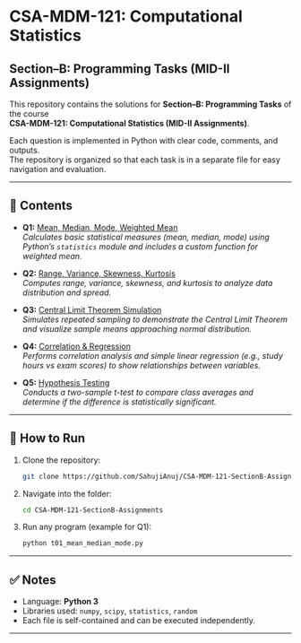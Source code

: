 # CSA-MDM-121: Computational Statistics  
## Section–B: Programming Tasks (MID-II Assignments)

This repository contains the solutions for **Section–B: Programming Tasks** of the course  
**CSA-MDM-121: Computational Statistics (MID-II Assignments)**.  

Each question is implemented in Python with clear code, comments, and outputs.  
The repository is organized so that each task is in a separate file for easy navigation and evaluation.

--- 

## 📂 Contents
- **Q1:** [Mean, Median, Mode, Weighted Mean](Q1_mean_median_mode.py)  
  *Calculates basic statistical measures (mean, median, mode) using Python’s `statistics` module and includes a custom function for weighted mean.*  

- **Q2:** [Range, Variance, Skewness, Kurtosis](Q2_variance_skewkurt.py)  
  *Computes range, variance, skewness, and kurtosis to analyze data distribution and spread.*  

- **Q3:** [Central Limit Theorem Simulation](Q3_clt_simulation.py)  
  *Simulates repeated sampling to demonstrate the Central Limit Theorem and visualize sample means approaching normal distribution.*  

- **Q4:** [Correlation & Regression](Q4_regression.py)  
  *Performs correlation analysis and simple linear regression (e.g., study hours vs exam scores) to show relationships between variables.*  

- **Q5:** [Hypothesis Testing](Q5_hypothesis_test.py)  
  *Conducts a two-sample t-test to compare class averages and determine if the difference is statistically significant.*  

---

## 🚀 How to Run
1. Clone the repository:
   ```bash
   git clone https://github.com/SahujiAnuj/CSA-MDM-121-SectionB-Assignments.git
2. Navigate into the folder:
   ```bash
   cd CSA-MDM-121-SectionB-Assignments
3. Run any program (example for Q1):
   ```bash
   python t01_mean_median_mode.py
---
## ✅ Notes
- Language: **Python 3**  
- Libraries used: `numpy`, `scipy`, `statistics`, `random`  
- Each file is self-contained and can be executed independently.
---
